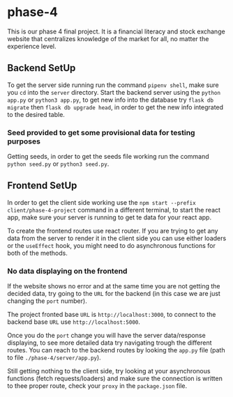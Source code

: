 # phase-4
This is our phase 4 final project. It is a financial literacy and stock exchange website that centralizes knowledge of the market for all, no matter the experience level.

## Backend SetUp

To get the server side running run the command `pipenv shell`, make sure you `cd` into the `server` directory. Start the backend server using the `python app.py` or `python3 app.py`, to  get new info into the database try `flask db migrate` then `flask db upgrade head`, in order to get the new info integrated to the desired table.

### Seed provided to get some provisional data for testing purposes

Getting seeds, in order to get the seeds file working run the command `python seed.py` or `python3 seed.py`.

## Frontend SetUp

In order to get the client side working use the `npm start --prefix client/phase-4-project` command in a different terminal, to start the react app, make sure your server is running to get te data for your react app.

To create the frontend routes use react router.
If you are trying to get any data from the server to render it in the client side you can use either loaders or the `useEffect` hook, you might need to do asynchronous functions for both of the methods.

### No data displaying on the frontend

If the website shows no error and at the same time you are not getting the decided data, try going to the `URL` for the backend (in this case we are just changing the `port` number).

The project fronted base `URL` is `http://localhost:3000`, to connect to the backend base `URL` use `http://localhost:5000`.

Once you do the `port` change you will have the server data/response displaying, to see more detailed data try navigating trough the different routes. You can reach to the backend routes by looking the `app.py` file (path to file `./phase-4/server/app.py`).

Still getting nothing to the client side, try looking at your asynchronous functions (fetch requests/loaders) and make sure the connection is written to thee proper route, check your `proxy` in the `package.json` file.